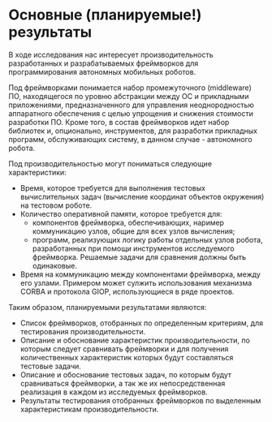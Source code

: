 # Основные (планируемые!)  результаты
В ходе исследования нас интересует производительность разработанных и разрабатываемых фреймворков для программирования автономных мобильных роботов.

Под фреймворками понимается набор промежуточного (middleware) ПО, находящегося по уровню абстракции между ОС и прикладными приложениями, предназначенного для управления неоднородностью аппаратного обеспечения с целью упрощения и снижения стоимости разработки ПО.
Кроме того, в состав фреймворков идет набор библиотек и, опционально, инструментов, для разработки прикладных программ, обслуживающих систему, в данном случае - автономного робота.

Под производительностью могут пониматься следующие характеристики:
- Время, которое требуется для выполнения тестовых вычислительных задач (вычисление координат объектов окружения) на тестовом роботе.
- Количество оперативной памяти, которое требуется для:
    - компонентов фреймворка, обеспечивающих, наример коммуникацию узлов, общие для всех узлов вычисления;
    - программ, реализующих логику работы отдельных узлов робота, разработанных при помощи инструментов исследуемого фреймворка. Решаемые задачи для сравнения должны быть одинаковые.
- Время на коммуникацию между компонентами фреймворка, между его узлами. Примером может сулжить использования механизма CORBA и протокола GIOP, использующиеся в ряде проектов.

Таким образом, планируемыми результатами являются:
- Список фреймворков, отобранных по определенным критериям, для тестирования производительности.
- Описание и обоснование характеристик производительности, по которым следует сравнивать фреймворки и для получения количественных характеристик которых будут составляться тестовые задачи.
- Описание и обоснование тестовых задач, по которым будут сравниваться фреймворки, а так же их непосредственная реализация в каждом из исследуемых фреймворков.
- Результаты тестирования отобранных фреймворков по выделенным характеристикам производительности.
